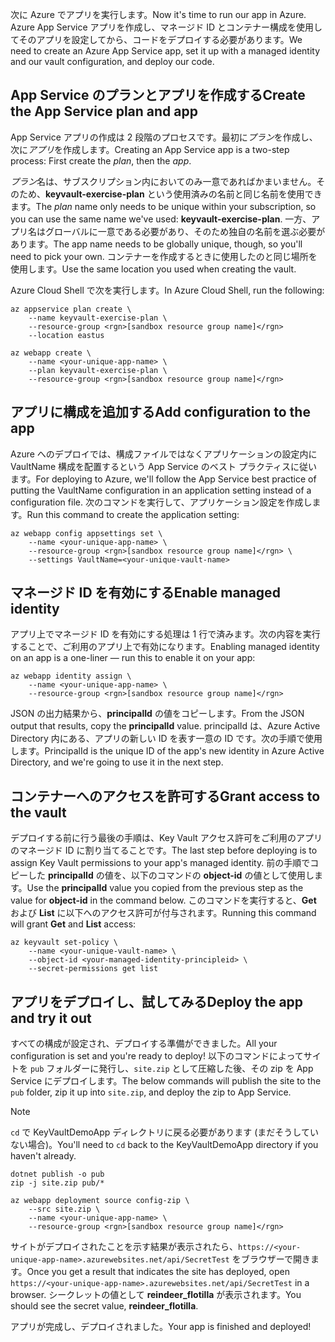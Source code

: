<span data-ttu-id="45c8c-101">次に Azure でアプリを実行します。</span><span class="sxs-lookup"><span data-stu-id="45c8c-101">Now it's time to run our app in Azure.</span></span> <span data-ttu-id="45c8c-102">Azure App Service アプリを作成し、マネージド ID とコンテナー構成を使用してそのアプリを設定してから、コードをデプロイする必要があります。</span><span class="sxs-lookup"><span data-stu-id="45c8c-102">We need to create an Azure App Service app, set it up with a managed identity and our vault configuration, and deploy our code.</span></span>

## <a name="create-the-app-service-plan-and-app"></a><span data-ttu-id="45c8c-103">App Service のプランとアプリを作成する</span><span class="sxs-lookup"><span data-stu-id="45c8c-103">Create the App Service plan and app</span></span>

<span data-ttu-id="45c8c-104">App Service アプリの作成は 2 段階のプロセスです。最初に*プラン*を作成し、次に*アプリ*を作成します。</span><span class="sxs-lookup"><span data-stu-id="45c8c-104">Creating an App Service app is a two-step process: First create the *plan*, then the *app*.</span></span>

<span data-ttu-id="45c8c-105">*プラン*名は、サブスクリプション内においてのみ一意であればかまいません。そのため、**keyvault-exercise-plan** という使用済みの名前と同じ名前を使用できます。</span><span class="sxs-lookup"><span data-stu-id="45c8c-105">The *plan* name only needs to be unique within your subscription, so you can use the same name we've used: **keyvault-exercise-plan**.</span></span> <span data-ttu-id="45c8c-106">一方、アプリ名はグローバルに一意である必要があり、そのため独自の名前を選ぶ必要があります。</span><span class="sxs-lookup"><span data-stu-id="45c8c-106">The app name needs to be globally unique, though, so you'll need to pick your own.</span></span> <span data-ttu-id="45c8c-107">コンテナーを作成するときに使用したのと同じ場所を使用します。</span><span class="sxs-lookup"><span data-stu-id="45c8c-107">Use the same location you used when creating the vault.</span></span>

<span data-ttu-id="45c8c-108">Azure Cloud Shell で次を実行します。</span><span class="sxs-lookup"><span data-stu-id="45c8c-108">In Azure Cloud Shell, run the following:</span></span>

```azurecli
az appservice plan create \
    --name keyvault-exercise-plan \
    --resource-group <rgn>[sandbox resource group name]</rgn>
    --location eastus

az webapp create \
    --name <your-unique-app-name> \
    --plan keyvault-exercise-plan \
    --resource-group <rgn>[sandbox resource group name]</rgn>
```

## <a name="add-configuration-to-the-app"></a><span data-ttu-id="45c8c-109">アプリに構成を追加する</span><span class="sxs-lookup"><span data-stu-id="45c8c-109">Add configuration to the app</span></span>

<span data-ttu-id="45c8c-110">Azure へのデプロイでは、構成ファイルではなくアプリケーションの設定内に VaultName 構成を配置するという App Service のベスト プラクティスに従います。</span><span class="sxs-lookup"><span data-stu-id="45c8c-110">For deploying to Azure, we'll follow the App Service best practice of putting the VaultName configuration in an application setting instead of a configuration file.</span></span> <span data-ttu-id="45c8c-111">次のコマンドを実行して、アプリケーション設定を作成します。</span><span class="sxs-lookup"><span data-stu-id="45c8c-111">Run this command to create the application setting:</span></span>

```azurecli
az webapp config appsettings set \
    --name <your-unique-app-name> \
    --resource-group <rgn>[sandbox resource group name]</rgn> \
    --settings VaultName=<your-unique-vault-name>
```

## <a name="enable-managed-identity"></a><span data-ttu-id="45c8c-112">マネージド ID を有効にする</span><span class="sxs-lookup"><span data-stu-id="45c8c-112">Enable managed identity</span></span>

<span data-ttu-id="45c8c-113">アプリ上でマネージド ID を有効にする処理は 1 行で済みます。次の内容を実行することで、ご利用のアプリ上で有効になります。</span><span class="sxs-lookup"><span data-stu-id="45c8c-113">Enabling managed identity on an app is a one-liner &mdash; run this to enable it on your app:</span></span>

```azurecli
az webapp identity assign \
    --name <your-unique-app-name> \
    --resource-group <rgn>[sandbox resource group name]</rgn>
```

<span data-ttu-id="45c8c-114">JSON の出力結果から、**principalId** の値をコピーします。</span><span class="sxs-lookup"><span data-stu-id="45c8c-114">From the JSON output that results, copy the **principalId** value.</span></span> <span data-ttu-id="45c8c-115">principalId は、Azure Active Directory 内にある、アプリの新しい ID を表す一意の ID です。次の手順で使用します。</span><span class="sxs-lookup"><span data-stu-id="45c8c-115">PrincipalId is the unique ID of the app's new identity in Azure Active Directory, and we're going to use it in the next step.</span></span>

## <a name="grant-access-to-the-vault"></a><span data-ttu-id="45c8c-116">コンテナーへのアクセスを許可する</span><span class="sxs-lookup"><span data-stu-id="45c8c-116">Grant access to the vault</span></span>

<span data-ttu-id="45c8c-117">デプロイする前に行う最後の手順は、Key Vault アクセス許可をご利用のアプリのマネージド ID に割り当てることです。</span><span class="sxs-lookup"><span data-stu-id="45c8c-117">The last step before deploying is to assign Key Vault permissions to your app's managed identity.</span></span> <span data-ttu-id="45c8c-118">前の手順でコピーした **principalId** の値を、以下のコマンドの **object-id** の値として使用します。</span><span class="sxs-lookup"><span data-stu-id="45c8c-118">Use the **principalId** value you copied from the previous step as the value for **object-id** in the command below.</span></span> <span data-ttu-id="45c8c-119">このコマンドを実行すると、**Get** および **List** に以下へのアクセス許可が付与されます。</span><span class="sxs-lookup"><span data-stu-id="45c8c-119">Running this command will grant **Get** and **List** access:</span></span>

```azurecli
az keyvault set-policy \
    --name <your-unique-vault-name> \
    --object-id <your-managed-identity-principleid> \
    --secret-permissions get list
```

## <a name="deploy-the-app-and-try-it-out"></a><span data-ttu-id="45c8c-120">アプリをデプロイし、試してみる</span><span class="sxs-lookup"><span data-stu-id="45c8c-120">Deploy the app and try it out</span></span>

<span data-ttu-id="45c8c-121">すべての構成が設定され、デプロイする準備ができました。</span><span class="sxs-lookup"><span data-stu-id="45c8c-121">All your configuration is set and you're ready to deploy!</span></span> <span data-ttu-id="45c8c-122">以下のコマンドによってサイトを `pub` フォルダーに発行し、`site.zip` として圧縮した後、その zip を App Service にデプロイします。</span><span class="sxs-lookup"><span data-stu-id="45c8c-122">The below commands will publish the site to the `pub` folder, zip it up into `site.zip`, and deploy the zip to App Service.</span></span>

> [!NOTE]
> <span data-ttu-id="45c8c-123">`cd` で KeyVaultDemoApp ディレクトリに戻る必要があります (まだそうしていない場合)。</span><span class="sxs-lookup"><span data-stu-id="45c8c-123">You'll need to `cd` back to the KeyVaultDemoApp directory if you haven't already.</span></span>

```azurecli
dotnet publish -o pub
zip -j site.zip pub/*

az webapp deployment source config-zip \
    --src site.zip \
    --name <your-unique-app-name> \
    --resource-group <rgn>[sandbox resource group name]</rgn>
```

<span data-ttu-id="45c8c-124">サイトがデプロイされたことを示す結果が表示されたら、`https://<your-unique-app-name>.azurewebsites.net/api/SecretTest` をブラウザーで開きます。</span><span class="sxs-lookup"><span data-stu-id="45c8c-124">Once you get a result that indicates the site has deployed, open `https://<your-unique-app-name>.azurewebsites.net/api/SecretTest` in a browser.</span></span> <span data-ttu-id="45c8c-125">シークレットの値として **reindeer_flotilla** が表示されます。</span><span class="sxs-lookup"><span data-stu-id="45c8c-125">You should see the secret value, **reindeer_flotilla**.</span></span>

<span data-ttu-id="45c8c-126">アプリが完成し、デプロイされました。</span><span class="sxs-lookup"><span data-stu-id="45c8c-126">Your app is finished and deployed!</span></span>